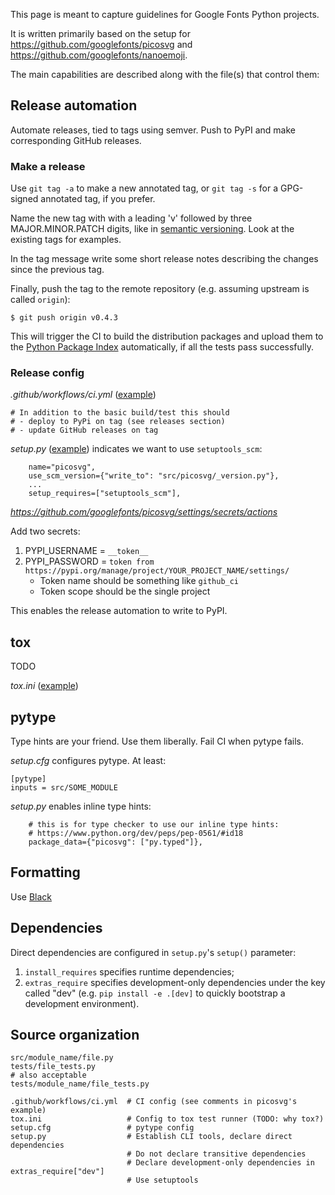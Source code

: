 This page is meant to capture guidelines for Google Fonts Python projects.

It is written primarily based on the setup for https://github.com/googlefonts/picosvg and https://github.com/googlefonts/nanoemoji.

The main capabilities are described along with the file(s) that control them:

## Release automation

Automate releases, tied to tags using semver. Push to PyPI and make corresponding
GitHub releases.

### Make a release

Use `git tag -a` to make a new annotated tag, or `git tag -s` for a GPG-signed annotated tag,
if you prefer.

Name the new tag with with a leading 'v' followed by three MAJOR.MINOR.PATCH digits, like in
[semantic versioning](https://semver.org/). Look at the existing tags for examples.

In the tag message write some short release notes describing the changes since the previous
tag.

Finally, push the tag to the remote repository (e.g. assuming upstream is called `origin`):

```
$ git push origin v0.4.3
```

This will trigger the CI to build the distribution packages and upload them to the
[Python Package Index](https://pypi.org/project/picosvg/) automatically, if all the tests
pass successfully. 

### Release config

*.github/workflows/ci.yml* ([example](https://github.com/googlefonts/picosvg/blob/main/.github/workflows/ci.yml))

```
# In addition to the basic build/test this should
# - deploy to PyPi on tag (see releases section)
# - update GitHub releases on tag
```

*setup.py*  ([example](https://github.com/googlefonts/picosvg/blob/main/setup.py)) indicates we want to use `setuptools_scm`:

```
    name="picosvg",
    use_scm_version={"write_to": "src/picosvg/_version.py"},
    ...
    setup_requires=["setuptools_scm"],
```

*https://github.com/googlefonts/picosvg/settings/secrets/actions*

Add two secrets:

1. PYPI_USERNAME = `__token__`
1. PYPI_PASSWORD = `token from https://pypi.org/manage/project/YOUR_PROJECT_NAME/settings/`
   * Token name should be something like `github_ci`
   * Token scope should be the single project

This enables the release automation to write to PyPI.

## tox

TODO

*tox.ini* ([example](https://github.com/googlefonts/picosvg/blob/main/tox.ini))


## pytype

Type hints are your friend. Use them liberally. Fail CI when pytype fails.

*setup.cfg* configures pytype. At least:

```
[pytype]
inputs = src/SOME_MODULE
```

*setup.py* enables inline type hints:

```
    # this is for type checker to use our inline type hints:
    # https://www.python.org/dev/peps/pep-0561/#id18
    package_data={"picosvg": ["py.typed"]},
```

## Formatting

Use [Black](https://github.com/psf/black)

## Dependencies

Direct dependencies are configured in `setup.py`'s `setup()` parameter:

1. `install_requires` specifies runtime dependencies;
1. `extras_require` specifies development-only dependencies under the key called "dev"
   (e.g. `pip install -e .[dev]` to quickly bootstrap a development environment).


## Source organization


```
src/module_name/file.py
tests/file_tests.py
# also acceptable
tests/module_name/file_tests.py

.github/workflows/ci.yml  # CI config (see comments in picosvg's example)
tox.ini                   # Config to tox test runner (TODO: why tox?)
setup.cfg                 # pytype config
setup.py                  # Establish CLI tools, declare direct dependencies
                          # Do not declare transitive dependencies
                          # Declare development-only dependencies in extras_require["dev"]
                          # Use setuptools
```
